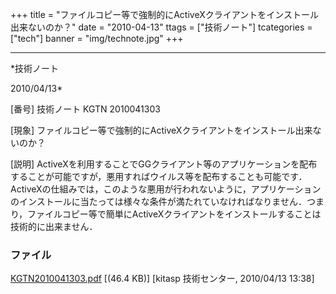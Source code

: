 ﻿+++
title = "ファイルコピー等で強制的にActiveXクライアントをインストール出来ないのか？"
date = "2010-04-13"
ttags = ["技術ノート"]
tcategories = ["tech"]
banner = "img/technote.jpg"
+++

-----------------------------------------------------------------------------------------------------------------------------

*技術ノート

2010/04/13*


[番号]
技術ノート KGTN 2010041303

[現象]
ファイルコピー等で強制的にActiveXクライアントをインストール出来ないのか？

[説明]
ActiveXを利用することでGGクライアント等のアプリケーションを配布することが可能ですが，悪用すればウイルス等を配布することも可能です．ActiveXの仕組みでは，このような悪用が行われないように，アプリケーションのインストールに当たっては様々な条件が満たれていなければなりません．つまり，ファイルコピー等で簡単にActiveXクライアントをインストールすることは技術的に出来ません．


### ファイル

 
 


[KGTN2010041303.pdf](http://techreport.kitasp.net/attachments/download/135/KGTN2010041303.pdf)
 [(46.4 KB)] [kitasp 技術センター, 2010/04/13
13:38]


 


 

